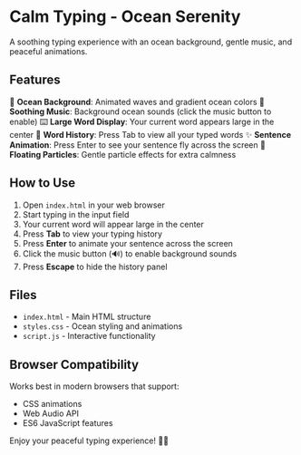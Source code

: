 # Calm Typing - Ocean Serenity

A soothing typing experience with an ocean background, gentle music, and peaceful animations.

## Features

🌊 **Ocean Background**: Animated waves and gradient ocean colors
🎵 **Soothing Music**: Background ocean sounds (click the music button to enable)
⌨️ **Large Word Display**: Your current word appears large in the center
📝 **Word History**: Press Tab to view all your typed words
✨ **Sentence Animation**: Press Enter to see your sentence fly across the screen
🎨 **Floating Particles**: Gentle particle effects for extra calmness

## How to Use

1. Open `index.html` in your web browser
2. Start typing in the input field
3. Your current word will appear large in the center
4. Press **Tab** to view your typing history
5. Press **Enter** to animate your sentence across the screen
6. Click the music button (🔊) to enable background sounds
7. Press **Escape** to hide the history panel

## Files

- `index.html` - Main HTML structure
- `styles.css` - Ocean styling and animations
- `script.js` - Interactive functionality

## Browser Compatibility

Works best in modern browsers that support:
- CSS animations
- Web Audio API
- ES6 JavaScript features

Enjoy your peaceful typing experience! 🌊✨
